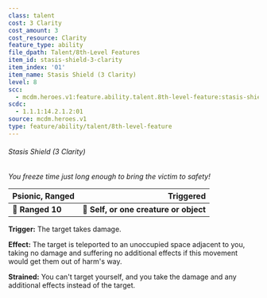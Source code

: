 ```yaml
---
class: talent
cost: 3 Clarity
cost_amount: 3
cost_resource: Clarity
feature_type: ability
file_dpath: Talent/8th-Level Features
item_id: stasis-shield-3-clarity
item_index: '01'
item_name: Stasis Shield (3 Clarity)
level: 8
scc:
  - mcdm.heroes.v1:feature.ability.talent.8th-level-feature:stasis-shield-3-clarity
scdc:
  - 1.1.1:14.2.1.2:01
source: mcdm.heroes.v1
type: feature/ability/talent/8th-level-feature
---
```


###### Stasis Shield (3 Clarity)

*You freeze time just long enough to bring the victim to safety!*

| **Psionic, Ranged** |                          **Triggered** |
| ------------------- | -------------------------------------: |
| **📏 Ranged 10**    | **🎯 Self, or one creature or object** |

**Trigger:** The target takes damage.

**Effect:** The target is teleported to an unoccupied space adjacent to you, taking no damage and suffering no additional effects if this movement would get them out of harm's way.

**Strained:** You can't target yourself, and you take the damage and any additional effects instead of the target.
